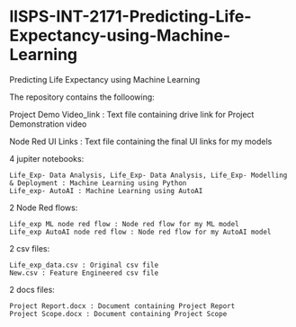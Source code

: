 # llSPS-INT-2171-Predicting-Life-Expectancy-using-Machine-Learning
Predicting Life Expectancy using Machine Learning

The repository contains the folloowing:

Project Demo Video_link : Text file containing drive link for Project Demonstration video

Node Red UI Links : Text file containing the final UI links for my models

4 jupiter notebooks:

    Life_Exp- Data Analysis, Life_Exp- Data Analysis, Life_Exp- Modelling & Deployment : Machine Learning using Python
    Life_exp- AutoAI : Machine Learning using AutoAI

2 Node Red flows:

    Life_exp ML node red flow : Node red flow for my ML model
    Life_exp AutoAI node red flow : Node red flow for my AutoAI model

2 csv files:

    Life_exp_data.csv : Original csv file
    New.csv : Feature Engineered csv file

2 docs files:

    Project Report.docx : Document containing Project Report
    Project Scope.docx : Document containing Project Scope
